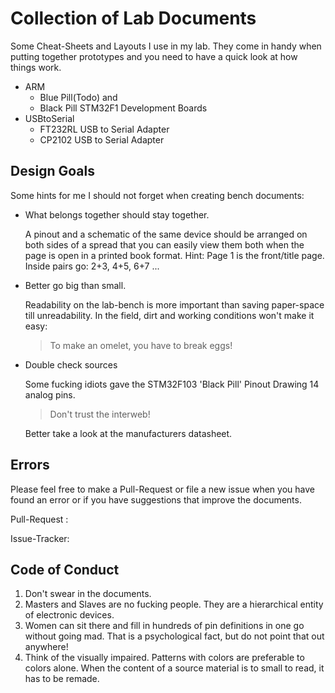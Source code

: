 # Collection of Lab Documents #

Some Cheat-Sheets and Layouts I use in my lab. They come in handy when putting together prototypes 
and you need to have a quick look at how things work.

- ARM
    - Blue Pill(Todo) and
    - Black Pill STM32F1 Development Boards
- USBtoSerial
    - FT232RL USB to Serial Adapter
    - CP2102 USB to Serial Adapter


## Design Goals ##

Some hints for me I should not forget when creating bench documents:

- What belongs together should stay together.

    A pinout and a schematic of the same device should be arranged on both sides of a
    spread that you can easily view them both when the page is open in a printed book format.
    Hint: Page 1 is the front/title page. Inside pairs go: 2+3, 4+5, 6+7 ...   

- Better go big than small.

    Readability on the lab-bench is more important than saving paper-space till unreadability. 
    In the field, dirt and working conditions won't make it easy: 
    > To make an omelet, you have to break eggs!

- Double check sources

    Some fucking idiots gave the STM32F103 'Black Pill' Pinout Drawing 14 analog pins. 

    > Don't trust the interweb! 

    Better take a look at the manufacturers datasheet.

## Errors ##

Please feel free to make a Pull-Request or file a new issue when you have found an error or
if you have suggestions that improve the documents.

Pull-Request : <insert brains here>

Issue-Tracker: <insert brains here>

## Code of Conduct ##

1. Don't swear in the documents.
2. Masters and Slaves are no fucking people. They are a hierarchical entity of electronic devices.
3. Women can sit there and fill in hundreds of pin definitions in one go without going mad. That is a
   psychological fact, but do not point that out anywhere!
4. Think of the visually impaired. Patterns with colors are preferable to colors alone. When the 
   content of a source material is to small to read, it has to be remade.